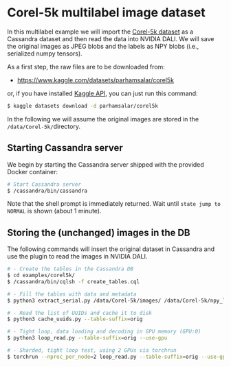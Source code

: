 # Corel-5k multilabel image dataset

In this multilabel example we will import the [Corel-5k
dataset](https://www.kaggle.com/datasets/parhamsalar/corel5k) as a
Cassandra dataset and then read the data into NVIDIA DALI.  We will
save the original images as JPEG blobs and the labels as NPY blobs
(i.e., serialized numpy tensors).

As a first step, the raw files are to be downloaded from:
- https://www.kaggle.com/datasets/parhamsalar/corel5k

or, if you have installed [Kaggle API](https://www.kaggle.com/docs/api), you
can just run this command:

```bash
$ kaggle datasets download -d parhamsalar/corel5k
```

In the following we will assume the original images are stored in the
`/data/Corel-5k/`directory.

## Starting Cassandra server
We begin by starting the Cassandra server shipped with the provided
Docker container:

```bash
# Start Cassandra server
$ /cassandra/bin/cassandra

```

Note that the shell prompt is immediately returned.  Wait until `state
jump to NORMAL` is shown (about 1 minute).

## Storing the (unchanged) images in the DB
The following commands will insert the original dataset in Cassandra
and use the plugin to read the images in NVIDIA DALI.

```bash
# - Create the tables in the Cassandra DB
$ cd examples/corel5k/
$ /cassandra/bin/cqlsh -f create_tables.cql

# - Fill the tables with data and metadata
$ python3 extract_serial.py /data/Corel-5k/images/ /data/Corel-5k/npy_labs /data/Corel-5k/train.json --table-suffix=orig

# - Read the list of UUIDs and cache it to disk
$ python3 cache_uuids.py --table-suffix=orig

# - Tight loop, data loading and decoding in GPU memory (GPU:0)
$ python3 loop_read.py --table-suffix=orig --use-gpu

# - Sharded, tight loop test, using 2 GPUs via torchrun
$ torchrun --nproc_per_node=2 loop_read.py --table-suffix=orig --use-gpu
```
